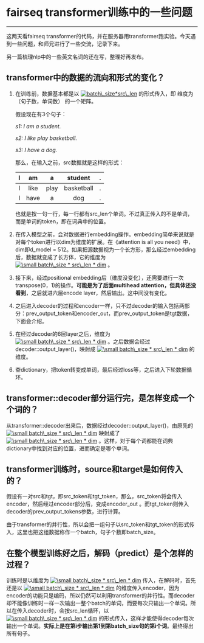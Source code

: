 # fairseq transformer训练中的一些问题

------

这两天看fairseq transformer的代码，并在服务器用transformer跑实验。今天遇到一些问题，和师兄进行了一些交流，记录下来。

另一篇梳理nlp中的一些英文名词的还在写，整理好再发布。

## transformer中的数据的流向和形式的变化？

1. 在训练前，数据基本都是以 <a href="https://www.codecogs.com/eqnedit.php?latex=batch\_size*src\_len" target="_blank"><img src="https://latex.codecogs.com/gif.latex?batch\_size*src\_len" title="batch\_size*src\_len" /></a> 的形式传入，即 维度为（句子数，单词数） 的一个矩阵。

   假设现在有3个句子：

   *s1: I am a student.*

   *s2: I like play basketball.*

   *s3: I have a dog.*

   那么，在输入之前，src数据就是这样的形式：

   |  I   |  am  |  a   |  student   |  .   |
   | :--: | :--: | :--: | :--------: | :--: |
   |  I   | like | play | basketball |  .   |
   |  I   | have |  a   |    dog     |  .   |

   也就是按一句一行，每一行都有src_len个单词。不过真正传入的不是单词，而是单词的token，即在词典中的位置。

   

2. 在传入模型之前，会对数据进行embedding操作。embedding简单来说就是对每个token进行以dim为维度的扩展。在《attention is all you need》中，dim即d_model = 512。如果把源数据视为一个长方形，那么经过embedding后，数据就变成了长方体，它的维度为 <a href="https://www.codecogs.com/eqnedit.php?latex=\small&space;batch\_size&space;*&space;src\_len&space;*&space;dim" target="_blank"><img src="https://latex.codecogs.com/gif.latex?\small&space;batch\_size&space;*&space;src\_len&space;*&space;dim" title="\small batch\_size * src\_len * dim" /></a> 。

3. 接下来，经过positional embedding后（维度没变化），还需要进行一次transpose(0，1)的操作。**可能是为了后面multihead attention，但具体还没看到**，之后就进六层encode layer，然后输出。这中间没有变化。

4. 之后进入decoder的过程和encoder一样，只不过decoder的输入包括两部分：prev_output_token和encoder_out，而prev_output_token是tgt数据，下面会介绍。

5. 在经过decoder的6层layer之后，维度为  <a href="https://www.codecogs.com/eqnedit.php?latex=\small&space;batch\_size&space;*&space;src\_len&space;*&space;dim" target="_blank"><img src="https://latex.codecogs.com/gif.latex?\small&space;batch\_size&space;*&space;src\_len&space;*&space;dim" title="\small batch\_size * src\_len * dim" /></a> 。之后数据会经过decoder::output_layer()，映射成 <a href="https://www.codecogs.com/eqnedit.php?latex=\small&space;batch\_size&space;*&space;src\_len&space;*&space;dim" target="_blank"><img src="https://latex.codecogs.com/gif.latex?\small&space;batch\_size&space;*&space;src\_len&space;*&space;len(dictionary)" title="\small batch\_size * src\_len * dim" /></a> 的维度。

6. 查dictionary，把token转变成单词，最后经过loss等，之后进入下轮数据循环。

## transformer::decoder部分运行完，是怎样变成一个个词的？

从transformer::decoder出来后，数据经过decoder::output_layer()，由原先的 <a href="https://www.codecogs.com/eqnedit.php?latex=\small&space;batch\_size&space;*&space;src\_len&space;*&space;dim" target="_blank"><img src="https://latex.codecogs.com/gif.latex?\small&space;batch\_size&space;*&space;src\_len&space;*&space;dim" title="\small batch\_size * src\_len * dim" /></a> 映射成了 <a href="https://www.codecogs.com/eqnedit.php?latex=\small&space;batch\_size&space;*&space;src\_len&space;*&space;dim" target="_blank"><img src="https://latex.codecogs.com/gif.latex?\small&space;batch\_size&space;*&space;src\_len&space;*&space;len(dictionary)" title="\small batch\_size * src\_len * dim" /></a> 。这样，对于每个词都能在词典dictionary中找到对应的位置，进而确定是哪个单词。

## transformer训练时，source和target是如何传入的？

假设有一对src和tgt，即src_token和tgt_token，那么，src_token将会传入encoder，然后经过encoder部分后，变成encoder_out 。而tgt_token则传入decoder的prev_output_tokens参数，进行计算。

由于transformer的并行性，所以会把一组句子以src_token和tgt_token的形式传入，这里也把这组数据称作一个batch，句子个数即batch_size。

## 在整个模型训练好之后，解码（predict）是个怎样的过程？

训练时是以维度为 <a href="https://www.codecogs.com/eqnedit.php?latex=\small&space;batch\_size&space;*&space;src\_len&space;*&space;dim" target="_blank"><img src="https://latex.codecogs.com/gif.latex?\small&space;batch\_size&space;*&space;src\_len&space;*&space;dim" title="\small batch\_size * src\_len * dim" /></a> 传入，在解码时，首先还是以 <a href="https://www.codecogs.com/eqnedit.php?latex=\small&space;batch\_size&space;*&space;src\_len&space;*&space;dim" target="_blank"><img src="https://latex.codecogs.com/gif.latex?\small&space;batch\_size&space;*&space;src\_len&space;*&space;dim" title="\small batch\_size * src\_len * dim" /></a> 的维度传入encoder，因为encoder的功能只是编码，所以仍然可以利用transformer的并行性。而decoder却不能像训练时一样一次输出一整个batch的单词，而要每次只输出一个单词。所以在传入decoder时，会按src_len循环，以 <a href="https://www.codecogs.com/eqnedit.php?latex=\small&space;batch\_size&space;*&space;src\_len&space;*&space;dim" target="_blank"><img src="https://latex.codecogs.com/gif.latex?\small&space;batch\_size&space;*&space;1&space;*&space;dim" title="\small batch\_size * src\_len * dim" /></a> 的形式传入，这样才能使得decoder每次输出一个单词。**实际上是在第i步输出第1到第batch_size句的第i个词**。最终得出所有句子。
